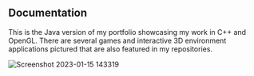 ## Documentation
This is the Java version of my portfolio showcasing my work in C++ and OpenGL. There are several games and interactive 3D environment applications pictured that are also featured in my repositories.

![Screenshot 2023-01-15 143319](https://user-images.githubusercontent.com/110789514/212563207-3330546e-9cc5-4353-9030-610c50fb4d08.png)
